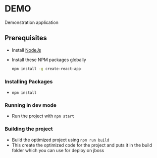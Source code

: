 # DEMO

Demonstration application

## Prerequisites

- Install [NodeJs](https://nodejs.org)
- Install these NPM packages globally

    ```bash
    npm install -g create-react-app
    ```

### Installing Packages

 - `npm install`

### Running in dev mode
 - Run the project with `npm start`

### Building the project
 - Build the optimized project using `npm run build`
 - This create the optimized code for the project and puts it in the build folder which you can use for deploy on jboss
